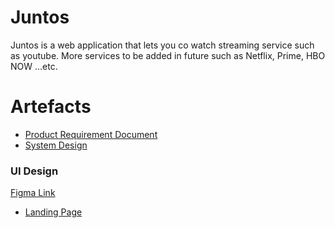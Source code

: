 # Juntos
Juntos is a web application that lets you co watch streaming service such as youtube. More services to be added in future such as Netflix, Prime, HBO NOW ...etc.

# Artefacts  
* [Product Requirement Document](/prd/Juntos_PRD.pdf) 
* [System Design](/system-design/Juntos_system_design.pdf)

### UI Design
[Figma Link](https://www.figma.com/file/xSAo5U2oFlfKhlZ2dsxnkZ/WireFrame---Juntos?node-id=0%3A1)
* [Landing Page](/ui-pages/landing-page-ui.pdf)
